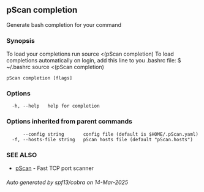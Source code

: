 ## pScan completion

Generate bash completion for your command

### Synopsis

To load your completions run
	source <(pScan completion)
	To load completions automatically on login, add this line to you .bashrc file:
	$ ~/.bashrc
	source <(pScan completion)
	

```
pScan completion [flags]
```

### Options

```
  -h, --help   help for completion
```

### Options inherited from parent commands

```
      --config string       config file (default is $HOME/.pScan.yaml)
  -f, --hosts-file string   pScan hosts file (default "pScan.hosts")
```

### SEE ALSO

* [pScan](pScan.md)	 - Fast TCP port scanner

###### Auto generated by spf13/cobra on 14-Mar-2025
